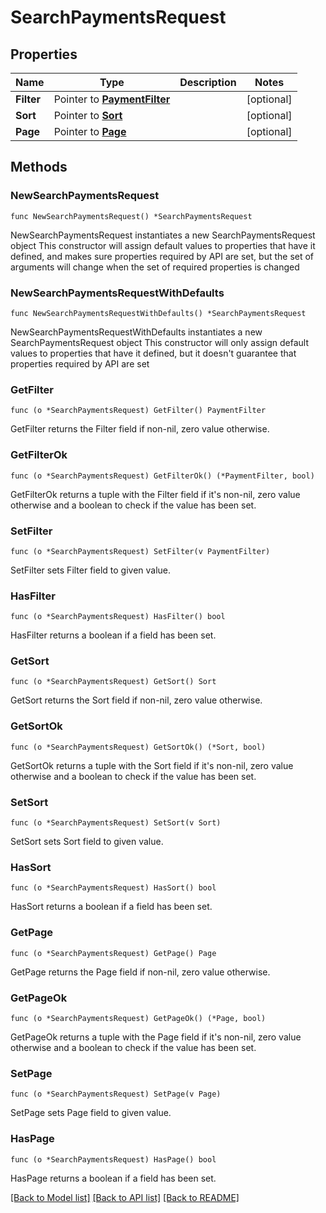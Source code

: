 # SearchPaymentsRequest

## Properties

Name | Type | Description | Notes
------------ | ------------- | ------------- | -------------
**Filter** | Pointer to [**PaymentFilter**](PaymentFilter.md) |  | [optional] 
**Sort** | Pointer to [**Sort**](Sort.md) |  | [optional] 
**Page** | Pointer to [**Page**](Page.md) |  | [optional] 

## Methods

### NewSearchPaymentsRequest

`func NewSearchPaymentsRequest() *SearchPaymentsRequest`

NewSearchPaymentsRequest instantiates a new SearchPaymentsRequest object
This constructor will assign default values to properties that have it defined,
and makes sure properties required by API are set, but the set of arguments
will change when the set of required properties is changed

### NewSearchPaymentsRequestWithDefaults

`func NewSearchPaymentsRequestWithDefaults() *SearchPaymentsRequest`

NewSearchPaymentsRequestWithDefaults instantiates a new SearchPaymentsRequest object
This constructor will only assign default values to properties that have it defined,
but it doesn't guarantee that properties required by API are set

### GetFilter

`func (o *SearchPaymentsRequest) GetFilter() PaymentFilter`

GetFilter returns the Filter field if non-nil, zero value otherwise.

### GetFilterOk

`func (o *SearchPaymentsRequest) GetFilterOk() (*PaymentFilter, bool)`

GetFilterOk returns a tuple with the Filter field if it's non-nil, zero value otherwise
and a boolean to check if the value has been set.

### SetFilter

`func (o *SearchPaymentsRequest) SetFilter(v PaymentFilter)`

SetFilter sets Filter field to given value.

### HasFilter

`func (o *SearchPaymentsRequest) HasFilter() bool`

HasFilter returns a boolean if a field has been set.

### GetSort

`func (o *SearchPaymentsRequest) GetSort() Sort`

GetSort returns the Sort field if non-nil, zero value otherwise.

### GetSortOk

`func (o *SearchPaymentsRequest) GetSortOk() (*Sort, bool)`

GetSortOk returns a tuple with the Sort field if it's non-nil, zero value otherwise
and a boolean to check if the value has been set.

### SetSort

`func (o *SearchPaymentsRequest) SetSort(v Sort)`

SetSort sets Sort field to given value.

### HasSort

`func (o *SearchPaymentsRequest) HasSort() bool`

HasSort returns a boolean if a field has been set.

### GetPage

`func (o *SearchPaymentsRequest) GetPage() Page`

GetPage returns the Page field if non-nil, zero value otherwise.

### GetPageOk

`func (o *SearchPaymentsRequest) GetPageOk() (*Page, bool)`

GetPageOk returns a tuple with the Page field if it's non-nil, zero value otherwise
and a boolean to check if the value has been set.

### SetPage

`func (o *SearchPaymentsRequest) SetPage(v Page)`

SetPage sets Page field to given value.

### HasPage

`func (o *SearchPaymentsRequest) HasPage() bool`

HasPage returns a boolean if a field has been set.


[[Back to Model list]](../README.md#documentation-for-models) [[Back to API list]](../README.md#documentation-for-api-endpoints) [[Back to README]](../README.md)


